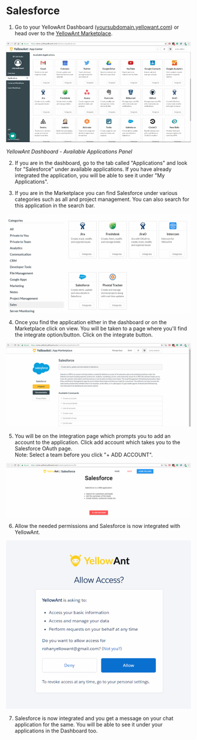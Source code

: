 # Salesforce

1. Go to your YellowAnt Dashboard \([yoursubdomain.yellowant.com](https://github.com/yellowanthq/yellowant-help-center/tree/bdad19066023aa6a8b667a1d6f05b72945b49759/yoursubdomain.yellowant.com)\) or head over to the [YellowAnt Marketplace](https://www.yellowant.com/marketplace). 

![](../../.gitbook/assets/image%20%28170%29.png)

_YellowAnt Dashboard - Available Applications Panel_

2. If you are in the dashboard, go to the tab called "Applications" and look for "Salesforce" under available applications. If you have already integrated the application, you will be able to see it under "My Applications".

3. If you are in the Marketplace you can find Salesforce under various categories such as all and project management. You can also search for this application in the search bar.  


![](../../.gitbook/assets/image%20%2821%29.png)

4. Once you find the application either in the dashboard or on the Marketplace click on view. You will be taken to a page where you'll find the integrate option/button. Click on the integrate button.  


![](../../.gitbook/assets/image%20%28105%29.png)

5. You will be on the integration page which prompts you to add an account to the application. Click add account which takes you to the Salesforce OAuth page.  
Note: Select a team before you click "+ ADD ACCOUNT".  


![](../../.gitbook/assets/image%20%2836%29.png)

6. Allow the needed permissions and Salesforce is now integrated with YellowAnt.  


![](../../.gitbook/assets/image%20%28277%29.png)

7. Salesforce is now integrated and you get a message on your chat application for the same. You will be able to see it under your applications in the Dashboard too.

